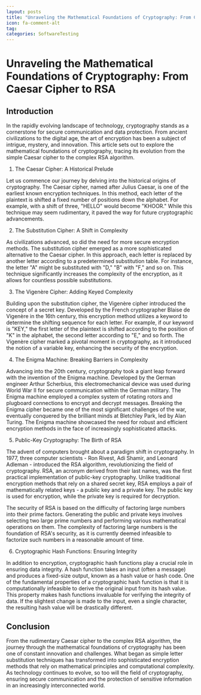 ```yaml
---
layout: posts
title: "Unraveling the Mathematical Foundations of Cryptography: From Caesar Cipher to RSA"
icon: fa-comment-alt
tag:      
categories: SoftwareTesting
---
```



# Unraveling the Mathematical Foundations of Cryptography: From Caesar Cipher to RSA

## Introduction

In the rapidly evolving landscape of technology, cryptography stands as a cornerstone for secure communication and data protection. From ancient civilizations to the digital age, the art of encryption has been a subject of intrigue, mystery, and innovation. This article sets out to explore the mathematical foundations of cryptography, tracing its evolution from the simple Caesar cipher to the complex RSA algorithm.

1. The Caesar Cipher: A Historical Prelude

Let us commence our journey by delving into the historical origins of cryptography. The Caesar cipher, named after Julius Caesar, is one of the earliest known encryption techniques. In this method, each letter of the plaintext is shifted a fixed number of positions down the alphabet. For example, with a shift of three, "HELLO" would become "KHOOR." While this technique may seem rudimentary, it paved the way for future cryptographic advancements.

2. The Substitution Cipher: A Shift in Complexity

As civilizations advanced, so did the need for more secure encryption methods. The substitution cipher emerged as a more sophisticated alternative to the Caesar cipher. In this approach, each letter is replaced by another letter according to a predetermined substitution table. For instance, the letter "A" might be substituted with "D," "B" with "F," and so on. This technique significantly increases the complexity of the encryption, as it allows for countless possible substitutions.

3. The Vigenère Cipher: Adding Keyed Complexity

Building upon the substitution cipher, the Vigenère cipher introduced the concept of a secret key. Developed by the French cryptographer Blaise de Vigenère in the 16th century, this encryption method utilizes a keyword to determine the shifting sequence for each letter. For example, if our keyword is "KEY," the first letter of the plaintext is shifted according to the position of "K" in the alphabet, the second letter according to "E," and so forth. The Vigenère cipher marked a pivotal moment in cryptography, as it introduced the notion of a variable key, enhancing the security of the encryption.

4. The Enigma Machine: Breaking Barriers in Complexity

Advancing into the 20th century, cryptography took a giant leap forward with the invention of the Enigma machine. Developed by the German engineer Arthur Scherbius, this electromechanical device was used during World War II for secure communication within the German military. The Enigma machine employed a complex system of rotating rotors and plugboard connections to encrypt and decrypt messages. Breaking the Enigma cipher became one of the most significant challenges of the war, eventually conquered by the brilliant minds at Bletchley Park, led by Alan Turing. The Enigma machine showcased the need for robust and efficient encryption methods in the face of increasingly sophisticated attacks.

5. Public-Key Cryptography: The Birth of RSA

The advent of computers brought about a paradigm shift in cryptography. In 1977, three computer scientists - Ron Rivest, Adi Shamir, and Leonard Adleman - introduced the RSA algorithm, revolutionizing the field of cryptography. RSA, an acronym derived from their last names, was the first practical implementation of public-key cryptography. Unlike traditional encryption methods that rely on a shared secret key, RSA employs a pair of mathematically related keys - a public key and a private key. The public key is used for encryption, while the private key is required for decryption.

The security of RSA is based on the difficulty of factoring large numbers into their prime factors. Generating the public and private keys involves selecting two large prime numbers and performing various mathematical operations on them. The complexity of factoring large numbers is the foundation of RSA's security, as it is currently deemed infeasible to factorize such numbers in a reasonable amount of time.

6. Cryptographic Hash Functions: Ensuring Integrity

In addition to encryption, cryptographic hash functions play a crucial role in ensuring data integrity. A hash function takes an input (often a message) and produces a fixed-size output, known as a hash value or hash code. One of the fundamental properties of a cryptographic hash function is that it is computationally infeasible to derive the original input from its hash value. This property makes hash functions invaluable for verifying the integrity of data. If the slightest change is made to the input, even a single character, the resulting hash value will be drastically different.

## Conclusion

From the rudimentary Caesar cipher to the complex RSA algorithm, the journey through the mathematical foundations of cryptography has been one of constant innovation and challenges. What began as simple letter substitution techniques has transformed into sophisticated encryption methods that rely on mathematical principles and computational complexity. As technology continues to evolve, so too will the field of cryptography, ensuring secure communication and the protection of sensitive information in an increasingly interconnected world.